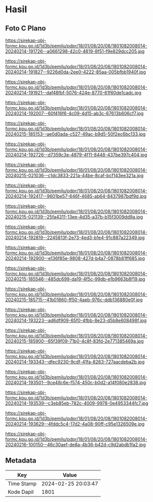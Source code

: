 # Hasil

## Foto C Plano

https://sirekap-obj-formc.kpu.go.id/1d3b/pemilu/pdpr/18/01/08/20/08/1801082008014-20240214-191726--a0661298-42c0-4819-8f51-f9e829dcc205.jpg

https://sirekap-obj-formc.kpu.go.id/1d3b/pemilu/pdpr/18/01/08/20/08/1801082008014-20240214-191827--9226d0da-2ee0-4222-85aa-005bfbb1940f.jpg

https://sirekap-obj-formc.kpu.go.id/1d3b/pemilu/pdpr/18/01/08/20/08/1801082008014-20240214-191921--daf48fbf-5076-424e-8770-61f60de1cadc.jpg

https://sirekap-obj-formc.kpu.go.id/1d3b/pemilu/pdpr/18/01/08/20/08/1801082008014-20240214-192007--60f416f6-4c09-4d15-ab3c-67613b606cf7.jpg

https://sirekap-obj-formc.kpu.go.id/1d3b/pemilu/pdpr/18/01/08/20/08/1801082008014-20240215-185153--ae0d0ada-c527-49ac-b9d5-50f2ec6bc133.jpg

https://sirekap-obj-formc.kpu.go.id/1d3b/pemilu/pdpr/18/01/08/20/08/1801082008014-20240214-192726--d7359c3e-4879-4f11-8448-437be397c404.jpg

https://sirekap-obj-formc.kpu.go.id/1d3b/pemilu/pdpr/18/01/08/20/08/1801082008014-20240215-021036--c1dc3833-221a-44be-8caf-bcf143ee321a.jpg

https://sirekap-obj-formc.kpu.go.id/1d3b/pemilu/pdpr/18/01/08/20/08/1801082008014-20240214-192417--9601be57-646f-4685-ab64-8437987bdf9d.jpg

https://sirekap-obj-formc.kpu.go.id/1d3b/pemilu/pdpr/18/01/08/20/08/1801082008014-20240215-021139--25fa4311-13ee-4d35-a37b-b15f3009dd9a.jpg

https://sirekap-obj-formc.kpu.go.id/1d3b/pemilu/pdpr/18/01/08/20/08/1801082008014-20240214-192819--2245813f-2e73-4ed3-b1e4-91c887a22349.jpg

https://sirekap-obj-formc.kpu.go.id/1d3b/pemilu/pdpr/18/01/08/20/08/1801082008014-20240214-192900--e136f85e-9808-427d-b4a7-0878b81ff685.jpg

https://sirekap-obj-formc.kpu.go.id/1d3b/pemilu/pdpr/18/01/08/20/08/1801082008014-20240215-185546--485dc699-da19-4f5c-99db-e1b9663b8f19.jpg

https://sirekap-obj-formc.kpu.go.id/1d3b/pemilu/pdpr/18/01/08/20/08/1801082008014-20240215-185715--41b01860-ff50-4aeb-976c-ddb136880e0f.jpg

https://sirekap-obj-formc.kpu.go.id/1d3b/pemilu/pdpr/18/01/08/20/08/1801082008014-20240214-193223--ad6df909-65f0-4fbb-8e23-d5b8e608498f.jpg

https://sirekap-obj-formc.kpu.go.id/1d3b/pemilu/pdpr/18/01/08/20/08/1801082008014-20240215-185900--65f39f09-71b0-4c8f-83fd-2e771385469a.jpg

https://sirekap-obj-formc.kpu.go.id/1d3b/pemilu/pdpr/18/01/08/20/08/1801082008014-20240214-193343--dfec9230-9cdf-41fa-8263-727aacdeba2b.jpg

https://sirekap-obj-formc.kpu.go.id/1d3b/pemilu/pdpr/18/01/08/20/08/1801082008014-20240214-193501--9ce48c6e-f574-450c-b0d2-a14f080e2838.jpg

https://sirekap-obj-formc.kpu.go.id/1d3b/pemilu/pdpr/18/01/08/20/08/1801082008014-20240214-193539--c3eb85eb-782c-4009-9978-0e4953344fc7.jpg

https://sirekap-obj-formc.kpu.go.id/1d3b/pemilu/pdpr/18/01/08/20/08/1801082008014-20240214-193629--4fddc5c4-17d2-4a08-90ff-c95e1326509e.jpg

https://sirekap-obj-formc.kpu.go.id/1d3b/pemilu/pdpr/18/01/08/20/08/1801082008014-20240216-100150--46c30aef-de8a-4b36-b42d-c9d2abdb1fa2.jpg


## Metadata

| Key        | Value               |
| ---------- | ------------------- |
| Time Stamp | 2024-02-25 20:03:47 |
| Kode Dapil | 1801                |



